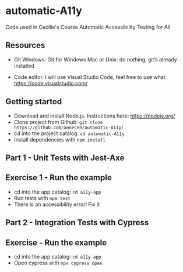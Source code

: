 # automatic-A11y
Code used in Cecilie's Course Automatic Accessibility Testing for All

## Resources ##
* Git
Windows: Git for Windows 
Mac or Unix: do nothing, git’s already installed

* Code editor.
I will use Visual Studio Code, feel free to use what
https://code.visualstudio.com/

## Getting started ##
* Download and install Node.js. Instructions here: https://nodejs.org/
* Clone project from Github: `git clone https://github.com/anneceh/automatic-A11y/`
* cd into the project catalog: `cd automatic-A11y`
* Install dependencies with `npm install`

## Part 1 - Unit Tests with Jest-Axe

## Exercise 1 -  Run the example
* cd into the app catalog: `cd a11y-app`
* Run tests with `npm test`
* There is an accessibility error! Fix it

## Part 2 - Integration Tests with Cypress
## Exercise - Run the example
* cd into the app catalog: `cd a11y-app`
* Open cypress with `npx cypress open`